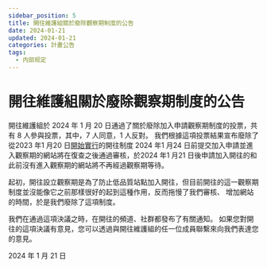 ```yaml
---
sidebar_position: 5
title: 開往維護組關於廢除觀察期制度的公告
date: 2024-01-21
updated: 2024-01-21
categories: 計畫公告
tags:
  - 内部规定
---
```


# 開往維護組關於廢除觀察期制度的公告

開往維護組於 2024 年 1 月 20 日通過了關於廢除加入申請觀察期制度的投票，共有 8 人參與投票，其中，7 人同意，1 人反對。 我們根據這項投票結果宣布廢除了從2023 年1 月20 日[開始實行](https://github.com/travellings-link/travellings/commit/633966700f916754b36d84b2a8cd236a218c134b)的開往制度 2024 年1 月24 日前提交加入申請並進入觀察期的網站將在復查之後通過審核，於2024 年1 月21 日後申請加入開往的和此前沒有進入觀察期的網站將不再經過觀察期等待。

起初，開往設立觀察期是為了防止低品質站點加入開往，但目前開往的這一觀察期制度並沒能像它之前那樣很好的起到這種作用，反而拖慢了我們審核、 增加網站的時間，於是我們廢除了這項制度。

我們在通過這項決議之時，在開往的頻道、社群都發布了有關通知。 如果您對開往的這項決議有意見，您可以透過與開往維護組的任一位成員聯繫來向我們表達您的意見。

2024 年 1 月 21 日
